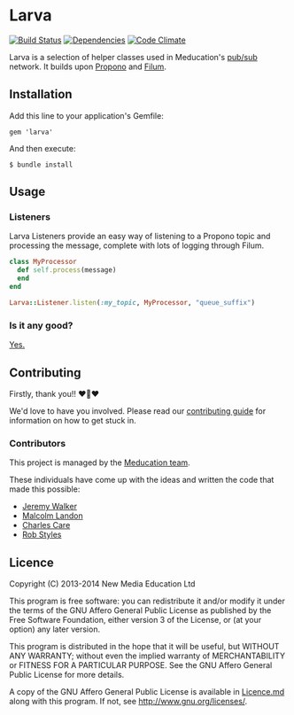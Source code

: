 # Larva

[![Build Status](https://travis-ci.org/meducation/larva.png)](https://travis-ci.org/meducation/larva)
[![Dependencies](https://gemnasium.com/meducation/larva.png?travis)](https://gemnasium.com/meducation/larva)
[![Code Climate](https://codeclimate.com/github/meducation/larva.png)](https://codeclimate.com/github/meducation/larva)

Larva is a selection of helper classes used in Meducation's [pub/sub](http://en.wikipedia.org/wiki/Publish-subscribe_pattern) network. It builds upon [Propono](github.com/meducation/propono) and [Filum](github.com/meducation/filum).

## Installation

Add this line to your application's Gemfile:

    gem 'larva'

And then execute:

    $ bundle install

## Usage

### Listeners

Larva Listeners provide an easy way of listening to a Propono topic and processing the message, complete with lots of logging through Filum.

```ruby
class MyProcessor
  def self.process(message)
  end
end

Larva::Listener.listen(:my_topic, MyProcessor, "queue_suffix")
```

### Is it any good?

[Yes.](http://news.ycombinator.com/item?id=3067434)

## Contributing

Firstly, thank you!! :heart::sparkling_heart::heart:

We'd love to have you involved. Please read our [contributing guide](https://github.com/meducation/larva/tree/master/CONTRIBUTING.md) for information on how to get stuck in.

### Contributors

This project is managed by the [Meducation team](http://company.meducation.net/about#team). 

These individuals have come up with the ideas and written the code that made this possible:

- [Jeremy Walker](http://github.com/iHiD)
- [Malcolm Landon](http://github.com/malcyL)
- [Charles Care](http://github.com/ccare)
- [Rob Styles](http://github.com/mmmmmrob)

## Licence

Copyright (C) 2013-2014 New Media Education Ltd

This program is free software: you can redistribute it and/or modify
it under the terms of the GNU Affero General Public License as published by
the Free Software Foundation, either version 3 of the License, or
(at your option) any later version.

This program is distributed in the hope that it will be useful,
but WITHOUT ANY WARRANTY; without even the implied warranty of
MERCHANTABILITY or FITNESS FOR A PARTICULAR PURPOSE.  See the
GNU Affero General Public License for more details.

A copy of the GNU Affero General Public License is available in [Licence.md](https://github.com/meducation/larva/blob/master/LICENCE.md)
along with this program.  If not, see <http://www.gnu.org/licenses/>.
